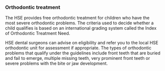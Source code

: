 ###  Orthodontic treatment

The HSE provides free orthodontic treatment for children who have the most
severe orthodontic problems. The criteria used to decide whether a child
qualifies is based on an international grading system called the Index of
Orthodontic Treatment Need.

HSE dental surgeons can advise on eligibility and refer you to the local HSE
orthodontic unit for assessment if appropriate. The types of orthodontic
problems that qualify under the guidelines include front teeth that are buried
and fail to emerge, multiple missing teeth, very prominent front teeth or
severe problems with the bite or jaw development.
